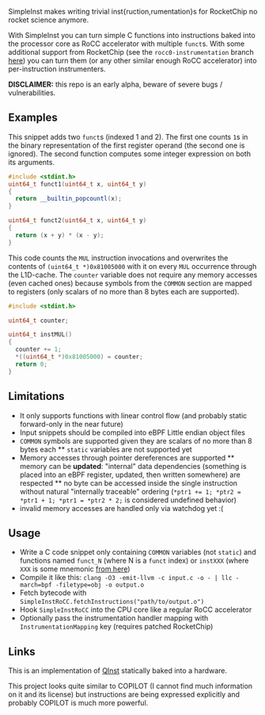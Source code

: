 SimpleInst makes writing trivial inst{ruction,rumentation}s for RocketChip no rocket science anymore.

With SimpleInst you can turn simple C functions into instructions baked into the processor core as RoCC accelerator with multiple `funct`s. With some additional support from RocketChip (see the `rocc0-instrumentation` branch [here](https://github.com/atrosinenko/rocket-chip)) you can turn them (or any other similar enough RoCC accelerator) into per-instruction instrumenters.

**DISCLAIMER:** this repo is an early alpha, beware of severe bugs / vulnerabilities.

## Examples

This snippet adds two `funct`s (indexed 1 and 2). The first one counts `1`s in the binary representation of the first register operand (the second one is ignored). The second function computes some integer expression on both its arguments.

```cpp
#include <stdint.h>
uint64_t funct1(uint64_t x, uint64_t y)
{
  return __builtin_popcountl(x);
}

uint64_t funct2(uint64_t x, uint64_t y)
{
  return (x + y) * (x - y);
}
```

This code counts the `MUL` instruction invocations and overwrites the contents of `(uint64_t *)0x81005000` with it on every `MUL` occurrence through the L1D-cache. The `counter` variable does not require any memory accesses (even cached ones) because symbols from the `COMMON` section are mapped to registers (only scalars of no more than 8 bytes each are supported).

```cpp
#include <stdint.h>

uint64_t counter;

uint64_t instMUL()
{
  counter += 1;
  *((uint64_t *)0x81005000) = counter;
  return 0;
}
```

## Limitations

* It only supports functions with linear control flow (and probably static forward-only in the near future)
* Input snippets should be compiled into eBPF Little endian object files
* `COMMON` symbols are supported given they are scalars of no more than 8 bytes each
** `static` variables are not supported yet
* Memory accesses through pointer dereferences are supported
** memory can be **updated**: "internal" data dependencies (something is placed into an eBPF register, updated, then written somewhere) are respected
** no byte can be accessed inside the single instruction without natural "internally traceable" ordering (`*ptr1 += 1; *ptr2 = *ptr1 + 1; *ptr1 = *ptr2 * 2;` is considered undefined behavior)
* invalid memory accesses are handled only via watchdog yet :(

## Usage

* Write a C code snippet only containing `COMMON` variables (not `static`) and functions named `funct_N` (where N is a `funct` index) or `instXXX` (where `XXX` is some mnemonic [from here](https://github.com/atrosinenko/rocket-chip/blob/master/src/main/scala/rocket/Instructions.scala))
* Compile it like this: `clang -O3 -emit-llvm -c input.c -o - | llc -march=bpf -filetype=obj -o output.o`
* Fetch bytecode with `SimpleInstRoCC.fetchInstructions("path/to/output.o")`
* Hook `SimpleInstRoCC` into the CPU core like a regular RoCC accelerator
* Optionally pass the instrumentation handler mapping with `InstrumentationMapping` key (requires patched RocketChip)

## Links

This is an implementation of [QInst](https://github.com/atrosinenko/qinst) statically baked into a hardware.

This project looks quite similar to COPILOT (I cannot find much information on it and its license) but instructions are being expressed explicitly and probably COPILOT is much more powerful.
